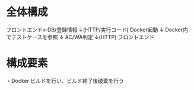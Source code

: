 # 全体構成
フロントエンド←DB/登録情報
↓(HTTP/実行コード)
Docker起動
↓
Docker内でテストケースを参照
↓
AC/WA判定
↓(HTTP)
フロントエンド

# 構成要素
・Docker
ビルドを行い、ビルド終了後破棄を行う